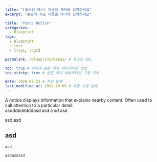 ```yaml
---
title: "[포스팅 예시] 이곳에 제목을 입력하세요"
excerpt: "본문의 주요 내용을 여기에 입력하세요"

title: "Post: Notice"
categories:
  - Blueprint
tags:
  - Blueprint
  - test
  - [tag1, tag2]  

permalink: /Blueprint/kaka1/ # 포스트 URL

toc: true # 우측에 본문 목차 네비게이션 생성
toc_sticky: true # 본문 목차 네비게이션 고정 여부

date: 2020-05-21 # 작성 날짜
last_modified_at: 2021-10-09 # 최종 수정 날짜
---
```




A notice displays information that explains nearby content. Often used to call attention to a particular detail.  
asdddddddddasd
asd
a
sd
asd

asd
asd

## asd

`asd`

```
asdasdasd
```
